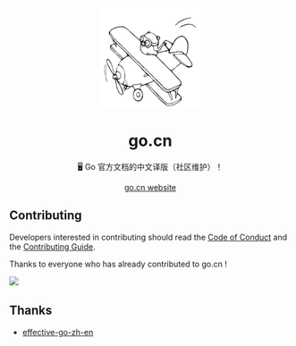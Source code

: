 <p align="center">
  <img src="./docs/public/go.svg" width="180" height="180"/>
</p>
<h1 align="center">
go.cn
</h1>
<p align="center">
🖥️ Go 官方文档的中文译版（社区维护）！
</p>
<p align="center">
<a href="https://pkc918.github.io/go.cn/" target="_blank">go.cn website</a>
</p>

## Contributing

Developers interested in contributing should read the [Code of Conduct](./CODE_OF_CONDUCT.md) and the [Contributing Guide](./CONTRIBUTING.md).

Thanks to everyone who has already contributed to go.cn !

<a href="https://github.com/cn-docs/go.cn/contributors"><img src="https://contributors.nn.ci/api?repo=cn-docs/go.cn" /></a>


## Thanks

- [effective-go-zh-en](https://github.com/bingohuang/effective-go-zh-en)